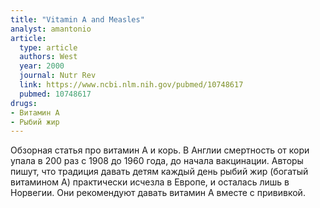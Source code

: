 ```yaml
---
title: "Vitamin A and Measles"
analyst: amantonio
article:
  type: article
  authors: West
  year: 2000
  journal: Nutr Rev
  link: https://www.ncbi.nlm.nih.gov/pubmed/10748617
  pubmed: 10748617
drugs:
- Витамин A
- Рыбий жир
---
```


Обзорная статья про витамин А и корь. В Англии смертность от кори упала в 200 раз с 1908 до 1960 года, до начала вакцинации.
Авторы пишут, что традиция давать детям каждый день рыбий жир (богатый витамином А) практически исчезла в Европе, и осталась лишь в Норвегии. Они рекомендуют давать витамин А вместе с прививкой.
